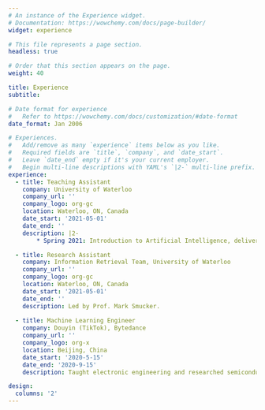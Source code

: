 ```yaml
---
# An instance of the Experience widget.
# Documentation: https://wowchemy.com/docs/page-builder/
widget: experience

# This file represents a page section.
headless: true

# Order that this section appears on the page.
weight: 40

title: Experience
subtitle:

# Date format for experience
#   Refer to https://wowchemy.com/docs/customization/#date-format
date_format: Jan 2006

# Experiences.
#   Add/remove as many `experience` items below as you like.
#   Required fields are `title`, `company`, and `date_start`.
#   Leave `date_end` empty if it's your current employer.
#   Begin multi-line descriptions with YAML's `|2-` multi-line prefix.
experience:
  - title: Teaching Assistant
    company: University of Waterloo
    company_url: ''
    company_logo: org-gc
    location: Waterloo, ON, Canada
    date_start: '2021-05-01'
    date_end: ''
    description: |2-
        * Spring 2021: Introduction to Artificial Intelligence, delivered by Prof. Alice Gao.

  - title: Research Assistant
    company: Information Retrieval Team, University of Waterloo
    company_url: ''
    company_logo: org-gc
    location: Waterloo, ON, Canada
    date_start: '2021-05-01'
    date_end: ''
    description: Led by Prof. Mark Smucker.
        
  - title: Machine Learning Engineer
    company: Douyin (TikTok), Bytedance
    company_url: ''
    company_logo: org-x
    location: Beijing, China
    date_start: '2020-5-15'
    date_end: '2020-9-15'
    description: Taught electronic engineering and researched semiconductor physics.

design:
  columns: '2'
---
```

